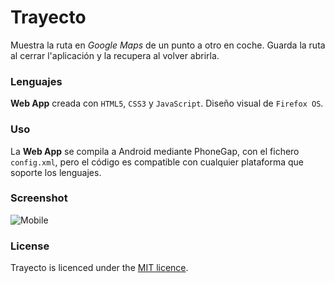 # Trayecto
Muestra la ruta en *Google Maps* de un punto a otro en coche. Guarda la ruta al cerrar l'aplicación y la recupera al volver abrirla.

### Lenguajes
**Web App** creada con `HTML5`, `CSS3` y `JavaScript`. Diseño visual de `Firefox OS`.

### Uso
La **Web App** se compila a Android mediante PhoneGap, con el fichero `config.xml`, pero el código es compatible con cualquier plataforma que soporte los lenguajes.

### Screenshot
![Mobile](https://raw.github.com/wiki/MiguelCastillo/Brackets-Themes/images/VisualStudio.png)

### License
Trayecto is licenced under the [MIT licence](http://en.wikipedia.org/wiki/MIT_licence).
